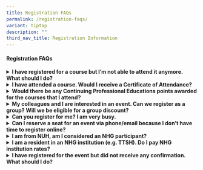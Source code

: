 ```yaml
---
title: Registration FAQs
permalink: /registration-faqs/
variant: tiptap
description: ""
third_nav_title: Registration Information
---
```

<p></p>
<h4><strong>Registration FAQs</strong></h4>
<div data-type="detailGroup" class="isomer-accordion-group isomer-accordion isomer-accordion-white">
<details class="isomer-details">
<summary><strong>I have registered for a course but I’m not able to attend it anymore. What should I do?</strong>
</summary>
<div data-type="detailsContent" class="isomer-details-content">
<p>Please email us with your name, contact number, institution and the full
title and date of the event that you had registered for.</p>
<ul data-tight="true" class="tight">
<li>
<p>For Proper Conduct of Research courses: <a href="mailto:research_courseadmin@nhg.com.sg" rel="noopener noreferrer nofollow" target="_blank">research_courseadmin@nhg.com.sg</a>
</p>
</li>
<li>
<p>For all other training courses: <a href="mailto:researchtraining@nhg.com.sg" rel="noopener noreferrer nofollow" target="_blank">researchtraining@nhg.com.sg</a>
</p>
</li>
</ul>
<p>Kindly also state whether you would like to withdraw from the course or
arrange for a one-for-one substitution, and relevant justifications.</p>
<p><strong>Course Withdrawal</strong>
<br>Refer to chart below for the respective refund amounts:</p>
<div class="isomer-image-wrapper">
<img style="width: 100%" height="auto" width="100%" alt="" src="/images/Training/course_fees_refund_amount_table.jpg">
</div>
<p>No-Shows’ will not qualify for refunds and the Institution or participants
whom has registered and provided the information prior remains liable for
the full registration fees.</p>
<p></p>
<p><strong>Substitution of Participant</strong>
<br>If the participant is unable to attend a course that he/she has registered
for, he/she may arrange for alternate personnel to take up the seat as
a one-for-one substitution. Such requests are to be submitted via email
to <a href="mailto:researchtraining@nhg.com.sg" rel="noopener noreferrer nofollow" target="_blank">researchtraining@nhg.com.sg</a> and
will be approved on a case-to-case basis.</p>
<p>An administrative fee of $15 (before GST) will be charged if the request
for this substitution is received &lt; 5 working days before the commencement
of the course.</p>
<p><strong>Course Cancellation by the Training Provider</strong>
<br>In case of unforeseen circumstances, the training provider reserves the
right to cancel the course and will fully refund all paid fees.</p>
<p></p>
</div>
</details>
</div>
<div data-type="detailGroup" class="isomer-accordion-group isomer-accordion isomer-accordion-white">
<details class="isomer-details">
<summary><strong>I have attended a course. Would I receive a Certificate of Attendance?</strong>
</summary>
<div data-type="detailsContent" class="isomer-details-content">
<p>Below are the minimum requirements to obtain the E-Certificate of Attendance
/ Achievement respectively.</p>
<div class="isomer-image-wrapper">
<img style="width: 90%;" height="auto" width="100%" alt="" src="/images/Training/course_attendance_min_req_table.jpg">
</div>
<p>The e-certificates would be sent to you via email after course completion.</p>
<p>&nbsp;</p>
<p>All requests for re-issuance of e-certificates for courses that were conducted
more than 1 year before the date of request would be subjected to an administrative
fee of $15 (before GST).</p>
<p></p>
</div>
</details>
</div>
<div data-type="detailGroup" class="isomer-accordion-group isomer-accordion isomer-accordion-white">
<details class="isomer-details">
<summary><strong>Would there be any Continuing Professional Educations points awarded for the courses that I attend?</strong>
</summary>
<div data-type="detailsContent" class="isomer-details-content">
<p>Relevant training courses conducted by the NHG Group Research &amp; Innovation
will be submitted to the Singapore Medical Council (SMC), Singapore Nursing
Board (SNB) and Singapore Pharmacy Council (SPC) for CME / CNE / CPE points
respectively. All applications for CME / CNE / CPE points are subjected
to approval by the respective councils.</p>
<p>All attendees are required to submit their professional registration number
(e.g. MCR) via the registration portal in order for us to apply for CPE
points.</p>
<p></p>
</div>
</details>
</div>
<div data-type="detailGroup" class="isomer-accordion-group isomer-accordion isomer-accordion-white">
<details class="isomer-details">
<summary><strong>My colleagues and I are interested in an event. Can we register as a group? Will we be eligible for a group discount?</strong>
</summary>
<div data-type="detailsContent" class="isomer-details-content">
<p>No. The FormSG system only accepts individual registrations. NHG does
not offer group discounts.</p>
<p></p>
</div>
</details>
</div>
<div data-type="detailGroup" class="isomer-accordion-group isomer-accordion isomer-accordion-white">
<details class="isomer-details">
<summary><strong>Can you register for me? I am very busy.</strong>
</summary>
<div data-type="detailsContent" class="isomer-details-content">
<p>We are unable to register on behalf of participants. Participants are
required to register through the course’s FormSG registration link.</p>
<p></p>
</div>
</details>
</div>
<div data-type="detailGroup" class="isomer-accordion-group isomer-accordion isomer-accordion-white">
<details class="isomer-details">
<summary><strong>Can I reserve a seat for an event via phone/email because I don’t have time to register online?</strong>
</summary>
<div data-type="detailsContent" class="isomer-details-content">
<p>No. Registration is on a first come-first-serve basis, via FormSG course
registration link.</p>
<p></p>
</div>
</details>
</div>
<div data-type="detailGroup" class="isomer-accordion-group isomer-accordion isomer-accordion-white">
<details class="isomer-details">
<summary><strong>I am from NUH, am I considered an NHG participant?</strong>
</summary>
<div data-type="detailsContent" class="isomer-details-content">
<p>No. NUH is not an NHG institution.</p>
<p>Please refer to the <a href="/course-fees-categories/" rel="noopener nofollow" target="_blank">Registration Fee Category Classifications (here)</a> for
the list of organizations under the respective categories.</p>
<p></p>
</div>
</details>
</div>
<div data-type="detailGroup" class="isomer-accordion-group isomer-accordion isomer-accordion-white">
<details class="isomer-details">
<summary><strong>I am a resident in an NHG institution (e.g. TTSH). Do I pay NHG institution rates?</strong>
</summary>
<div data-type="detailsContent" class="isomer-details-content">
<p>NHG institution rates apply to all clinicians enrolled in the NHG Residency
Programme.</p>
<p></p>
</div>
</details>
</div>
<div data-type="detailGroup" class="isomer-accordion-group isomer-accordion isomer-accordion-white">
<details class="isomer-details">
<summary><strong>I have registered for the event but did not receive any confirmation. What should I do?</strong>
</summary>
<div data-type="detailsContent" class="isomer-details-content">
<p><strong>For Proper Conduct of Research courses:</strong>
</p>
<p>Please email <a href="mailto:research_courseadmin@nhg.com.sg" rel="noopener noreferrer nofollow" target="_blank">research_courseadmin@nhg.com.sg</a> with
your name, contact number, institution and the full title of the event
that you had registered for.</p>
<p><strong>For all other training courses:</strong>
</p>
<p>Please email <a href="mailto:researchtraining@nhg.com.sg" rel="noopener noreferrer nofollow" target="_blank">researchtraining@nhg.com.sg</a> with
your name, contact number, institution and the full title of the event
that you had registered for.</p>
<p></p>
</div>
</details>
</div>
<p></p>
<p></p>
<p></p>
<p></p>
<p></p>
<p></p>
<p></p>
<p></p>
<p></p>
<p></p>